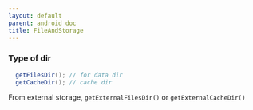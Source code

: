 ```yaml
---
layout: default
parent: android doc
title: FileAndStorage
---
```

### Type of dir
```java 
  getFilesDir(); // for data dir
  getCacheDir(); // cache dir
```

From external storage, `getExternalFilesDir()` or `getExternalCacheDir()`